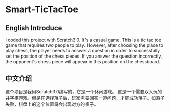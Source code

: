 # Smart-TicTacToe
## English Introduce
I coded this project with Scratch3.0. It's a casual game. 
This is a tic tac toe game that requires two people to play. However, after choosing the place to play chess, the player needs to answer a question in order to successfully set the position of the chess pieces. If you answer the question incorrectly, the opponent's chess piece will appear in this position on the chessboard.
## 中文介绍
这个项目是我用Scratch3.0编写的，它是一个休闲游戏。
这是一个需要双人玩的井字棋游戏。但是在选择落子后，玩家需要回答一道问题，才能成功落子。如落子失败，棋盘上的这个位置将会出现对方的棋子。
